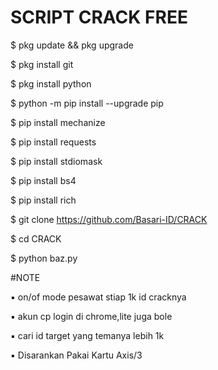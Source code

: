 # SCRIPT CRACK FREE

$ pkg update && pkg upgrade

$ pkg install git

$ pkg install python

$ python -m pip install --upgrade pip

$ pip install mechanize

$ pip install requests

$ pip install stdiomask

$ pip install bs4

$ pip install rich

$ git clone
https://github.com/Basari-ID/CRACK

$ cd CRACK

$ python baz.py

#NOTE

▪︎ on/of mode pesawat stiap 1k id cracknya

▪︎ akun cp login di chrome,lite juga bole

▪︎ cari id target yang temanya lebih 1k

▪︎ Disarankan Pakai Kartu Axis/3
